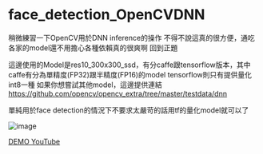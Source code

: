# face_detection_OpenCVDNN

稍微練習一下OpenCV用於DNN inference的操作
不得不說這真的很方便，通吃各家的model還不用擔心各種依賴真的很爽啊
回到正題

這邊使用的Model是res10_300x300_ssd，有分caffe跟tensorflow版本，其中caffe有分為單精度(FP32)跟半精度(FP16)的model
tensorflow則只有提供量化int8一種
如果你想嘗試其他model，這邊提供連結 https://github.com/opencv/opencv_extra/tree/master/testdata/dnn

單純用於face detection的情況下不要求太嚴苛的話用tf的量化model就可以了

![image](https://github.com/lisssse14/face_detection_OpenCVDNN/blob/master/demo.gif)

[DEMO YouTube](https://www.youtube.com/watch?v=wbFv5mowZkY)
